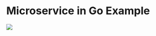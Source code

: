 # Microservice in Go Example

![](https://flat.badgen.net/github/release/Kryptikk92/microservice-go)